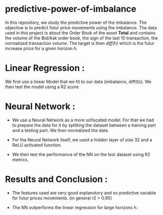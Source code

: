 # predictive-power-of-imbalance

In this repository, we study the predictive power of the imbalance. The objective is to predict futur price movements using the imbalance. The data used in this project is about the Order Book of the asset **Total** and contains the volume of the Bid/Ask order book, the sign of the last 10 transaction, the normalized transaction volume. The target is then *diff(h)* which is the futur increase price for a given horizon *h*. 

# Linear Regression  :
We first use a linear Model that we fit to our data (imbalance, diff(h)). We then test the model using a R2 score 

# Neural Network : 
- We use a Neural Network as a more sofiscated model. For that we had to prepare the data for it by splitting the dataset between a training part and a testing part. We then normalized the data.

- For the Neural Network itself, we used a hidden layer of size 32 and a ReLU activated function. 

- We then test the performance of the NN on the test dataset using R2 metrics. 

# Results and Conclusion :
- The features used are very good explanotory and so predictive variable for futur prices movements. (in general r2 > 0.95)

- The NN outperforms the linear regression for large horizons h. 